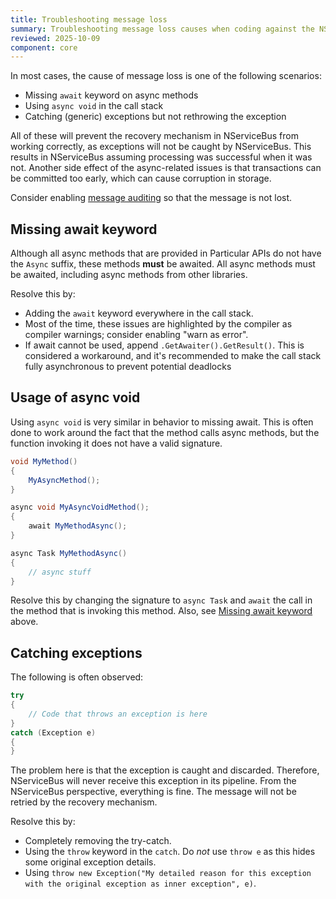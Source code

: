 ```yaml
---
title: Troubleshooting message loss
summary: Troubleshooting message loss causes when coding against the NServiceBus API
reviewed: 2025-10-09
component: core
---
```

In most cases, the cause of message loss is one of the following scenarios:

- Missing `await` keyword on async methods
- Using `async void` in the call stack
- Catching (generic) exceptions but not rethrowing the exception

All of these will prevent the recovery mechanism in NServiceBus from working correctly, as exceptions will not be caught by NServiceBus. This results in NServiceBus assuming processing was successful when it was not. Another side effect of the async-related issues is that transactions can be committed too early, which can cause corruption in storage.

Consider enabling [message auditing](/nservicebus/operations/auditing.md) so that the message is not lost.

## Missing await keyword

Although all async methods that are provided in Particular APIs do not have the `Async` suffix, these methods **must** be awaited. All async methods must be awaited, including async methods from other libraries.

Resolve this by:

- Adding the `await` keyword everywhere in the call stack.
- Most of the time, these issues are highlighted by the compiler as compiler warnings; consider enabling "warn as error".
- If await cannot be used, append `.GetAwaiter().GetResult()`. This is considered a workaround, and it's recommended to make the call stack fully asynchronous to prevent potential deadlocks

## Usage of async void

Using `async void` is very similar in behavior to missing await. This is often done to work around the fact that the method calls async methods, but the function invoking it does not have a valid signature.

```c#
void MyMethod()
{
    MyAsyncMethod();
}

async void MyAsyncVoidMethod();
{
    await MyMethodAsync();
}

async Task MyMethodAsync()
{
    // async stuff
}
```

Resolve this by changing the signature to `async Task` and `await` the call in the method that is invoking this method. Also, see [Missing await keyword](#missing-await-keyword) above.

## Catching exceptions

The following is often observed:

```c#
try
{
    // Code that throws an exception is here
}
catch (Exception e)
{
}
```

The problem here is that the exception is caught and discarded. Therefore, NServiceBus will never receive this exception in its pipeline. From the NServiceBus perspective, everything is fine. The message will not be retried by the recovery mechanism.

Resolve this by:

- Completely removing the try-catch.
- Using the `throw` keyword in the `catch`. Do *not* use `throw e` as this hides some original exception details.
- Using `throw new Exception("My detailed reason for this exception with the original exception as inner exception", e)`.
